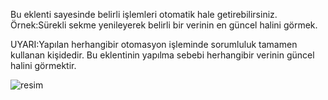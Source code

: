 Bu eklenti sayesinde belirli işlemleri otomatik hale getirebilirsiniz.
Örnek:Sürekli sekme yenileyerek belirli bir verinin en güncel halini görmek.

UYARI:Yapılan herhangibir otomasyon işleminde sorumluluk tamamen kullanan kişidedir.
Bu eklentinin yapılma sebebi herhangibir verinin güncel halini görmektir.


![resim](https://github.com/user-attachments/assets/dcc2e8f4-733b-41d8-947b-6210ea9cb9d5)
